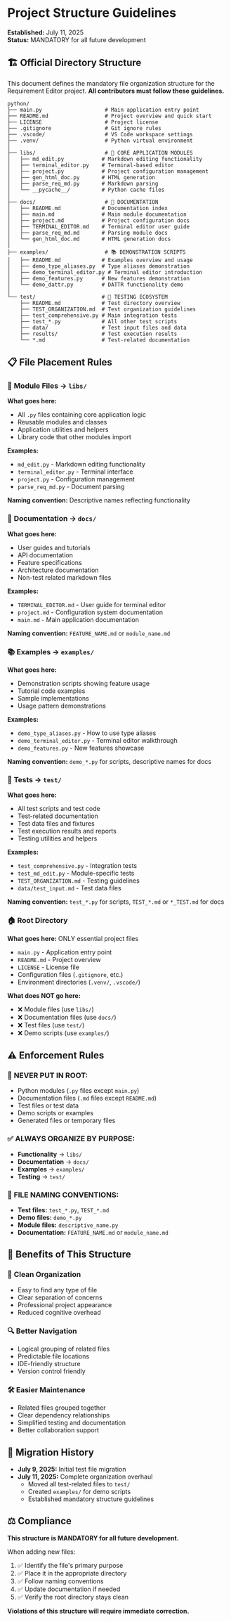 # Project Structure Guidelines

**Established:** July 11, 2025  
**Status:** MANDATORY for all future development

## 🏗️ Official Directory Structure

This document defines the mandatory file organization structure for the Requirement Editor project. **All contributors must follow these guidelines.**

```
python/
├── main.py                    # Main application entry point
├── README.md                  # Project overview and quick start
├── LICENSE                    # Project license
├── .gitignore                 # Git ignore rules
├── .vscode/                   # VS Code workspace settings
├── .venv/                     # Python virtual environment
│
├── libs/                      # 🔧 CORE APPLICATION MODULES
│   ├── md_edit.py            # Markdown editing functionality
│   ├── terminal_editor.py    # Terminal-based editor
│   ├── project.py            # Project configuration management
│   ├── gen_html_doc.py       # HTML generation
│   ├── parse_req_md.py       # Markdown parsing
│   └── __pycache__/          # Python cache files
│
├── docs/                      # 📖 DOCUMENTATION
│   ├── README.md             # Documentation index
│   ├── main.md               # Main module documentation
│   ├── project.md            # Project configuration docs
│   ├── TERMINAL_EDITOR.md    # Terminal editor user guide
│   ├── parse_req_md.md       # Parsing module docs
│   └── gen_html_doc.md       # HTML generation docs
│
├── examples/                  # 📚 DEMONSTRATION SCRIPTS
│   ├── README.md             # Examples overview and usage
│   ├── demo_type_aliases.py  # Type aliases demonstration
│   ├── demo_terminal_editor.py # Terminal editor introduction
│   ├── demo_features.py      # New features demonstration
│   └── demo_dattr.py         # DATTR functionality demo
│
└── test/                     # 🧪 TESTING ECOSYSTEM
    ├── README.md             # Test directory overview
    ├── TEST_ORGANIZATION.md  # Test organization guidelines
    ├── test_comprehensive.py # Main integration tests
    ├── test_*.py             # All other test scripts
    ├── data/                 # Test input files and data
    ├── results/              # Test execution results
    └── *.md                  # Test-related documentation
```

## 📋 File Placement Rules

### 🔧 **Module Files → `libs/`**
**What goes here:**
- All `.py` files containing core application logic
- Reusable modules and classes
- Application utilities and helpers
- Library code that other modules import

**Examples:**
- `md_edit.py` - Markdown editing functionality
- `terminal_editor.py` - Terminal interface
- `project.py` - Configuration management
- `parse_req_md.py` - Document parsing

**Naming convention:** Descriptive names reflecting functionality

### 📖 **Documentation → `docs/`**
**What goes here:**
- User guides and tutorials
- API documentation
- Feature specifications
- Architecture documentation
- Non-test related markdown files

**Examples:**
- `TERMINAL_EDITOR.md` - User guide for terminal editor
- `project.md` - Configuration system documentation
- `main.md` - Main application documentation

**Naming convention:** `FEATURE_NAME.md` or `module_name.md`

### 📚 **Examples → `examples/`**
**What goes here:**
- Demonstration scripts showing feature usage
- Tutorial code examples
- Sample implementations
- Usage pattern demonstrations

**Examples:**
- `demo_type_aliases.py` - How to use type aliases
- `demo_terminal_editor.py` - Terminal editor walkthrough
- `demo_features.py` - New features showcase

**Naming convention:** `demo_*.py` for scripts, descriptive names for docs

### 🧪 **Tests → `test/`**
**What goes here:**
- All test scripts and test code
- Test-related documentation
- Test data files and fixtures
- Test execution results and reports
- Testing utilities and helpers

**Examples:**
- `test_comprehensive.py` - Integration tests
- `test_md_edit.py` - Module-specific tests
- `TEST_ORGANIZATION.md` - Testing guidelines
- `data/test_input.md` - Test data files

**Naming convention:** `test_*.py` for scripts, `TEST_*.md` or `*_TEST.md` for docs

### 🏠 **Root Directory**
**What goes here:** ONLY essential project files
- `main.py` - Application entry point
- `README.md` - Project overview
- `LICENSE` - License file
- Configuration files (`.gitignore`, etc.)
- Environment directories (`.venv/`, `.vscode/`)

**What does NOT go here:**
- ❌ Module files (use `libs/`)
- ❌ Documentation files (use `docs/`)  
- ❌ Test files (use `test/`)
- ❌ Demo scripts (use `examples/`)

## ⚠️ Enforcement Rules

### 🚫 **NEVER PUT IN ROOT:**
- Python modules (`.py` files except `main.py`)
- Documentation files (`.md` files except `README.md`)
- Test files or test data
- Demo scripts or examples
- Generated files or temporary files

### ✅ **ALWAYS ORGANIZE BY PURPOSE:**
- **Functionality** → `libs/`
- **Documentation** → `docs/`
- **Examples** → `examples/`
- **Testing** → `test/`

### 📝 **FILE NAMING CONVENTIONS:**
- **Test files:** `test_*.py`, `TEST_*.md`
- **Demo files:** `demo_*.py`
- **Module files:** `descriptive_name.py`
- **Documentation:** `FEATURE_NAME.md` or `module_name.md`

## 🎯 Benefits of This Structure

### 🧹 **Clean Organization**
- Easy to find any type of file
- Clear separation of concerns
- Professional project appearance
- Reduced cognitive overhead

### 🔍 **Better Navigation**
- Logical grouping of related files
- Predictable file locations
- IDE-friendly structure
- Version control friendly

### 🛠️ **Easier Maintenance**
- Related files grouped together
- Clear dependency relationships
- Simplified testing and documentation
- Better collaboration support

## 🚀 Migration History

- **July 9, 2025:** Initial test file migration
- **July 11, 2025:** Complete organization overhaul
  - Moved all test-related files to `test/`
  - Created `examples/` for demo scripts
  - Established mandatory structure guidelines

## ⚖️ Compliance

**This structure is MANDATORY for all future development.**

When adding new files:
1. ✅ Identify the file's primary purpose
2. ✅ Place it in the appropriate directory
3. ✅ Follow naming conventions
4. ✅ Update documentation if needed
5. ✅ Verify the root directory stays clean

**Violations of this structure will require immediate correction.**
